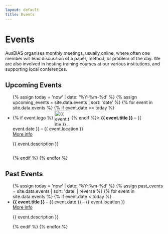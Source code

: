 ```yaml
---
layout: default
title: Events
---
```

# Events

AusBIAS organises monthly meetings, usually online, where often one member will lead discussion of a paper, method, or problem of the day. We are also involved in hosting training courses at our various institutions, and supporting local conferences.
<h2>Upcoming Events</h2>

<ul>
{% assign today = 'now' | date: '%Y-%m-%d' %}
{% assign upcoming_events = site.data.events | sort: 'date' %}
{% for event in site.data.events %}
  {% if event.date >= today %}
    <li style="margin-bottom: 2em;">
        {% if event.logo %}
          <img src="{{ event.logo | relative_url }}" alt="{{ event.title }} logo" style="height: 50px; vertical-align: middle;">
        {% endif %}>
      <strong>{{ event.title }}</strong> – {{ event.date }} – {{ event.location }}<br>
      <a href="{{ event.url }}" target="_blank">More info</a>
      <p>{{ event.description }}</p>
    </li>
  {% endif %}
{% endfor %}
</ul>

<h2>Past Events</h2>

<ul>
{% assign today = 'now' | date: '%Y-%m-%d' %}
{% assign past_events = site.data.events | sort: 'date' | reverse %}
{% for event in site.data.events %}
  {% if event.date < today %}
    <li>
      <strong>{{ event.title }}</strong> – {{ event.date }} – {{ event.location }}<br>
      <a href="{{ event.url }}" target="_blank">More info</a>
      <p>{{ event.description }}</p>
    </li>
  {% endif %}
{% endfor %}
</ul>
